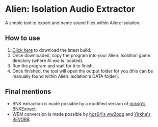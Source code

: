 # Alien: Isolation Audio Extractor

A simple tool to export and name sound files within Alien: Isolation.

## How to use

1) [Click here](https://github.com/MattFiler/Alien-Isolation-Audio-Extractor/raw/master/Build/Audio%20Extractor.exe) to download the latest build. 
2) Once downloaded, copy the program into your Alien: Isolation game directory (where AI.exe is located).
3) Run the program and wait for it to finish.
4) Once finished, the tool will open the output folder for you (this can be manually found within Alien: Isolation's DATA folder).

## Final mentions

 * BNK extraction is made possible by a modified version of [rickvg's BNKExtract](https://github.com/rickvg/Wwise-BNKExtract).
 * WEM conversion is made possible by [hcs64's ww2ogg](https://github.com/hcs64/ww2ogg) and [Yirkha's REVORB](http://yirkha.fud.cz/progs/foobar2000/revorb.cpp).